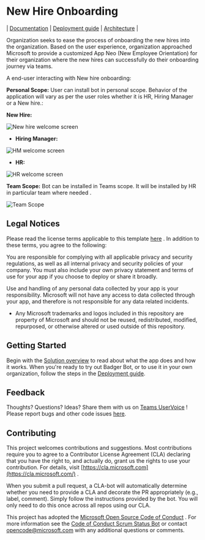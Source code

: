
# New Hire Onboarding
| [Documentation](/wiki) | [Deployment guide](/wiki/Deployment-guide.md) | [Architecture](/wiki/Solution-Overview.md) |

Organization seeks to ease the process of onboarding the new hires into the organization. Based on the user experience, organization approached Microsoft to provide a customized App Neo (New Employee Orientation) for their organization where the new hires can successfully do their onboarding journey via teams.

A end-user interacting with New hire onboarding:

**Personal Scope:** User can install bot in personal scope. Behavior of the application will vary as per the user roles whether it is HR, Hiring Manager or a New hire.:

 **New Hire:**

![New hire welcome screen](/wiki/images/All.png)

- **Hiring Manager:**

![HM welcome screen](/wiki/images/Pending.png)

- **HR:**

![HR welcome screen](/wiki/images/Approved.png)

**Team Scope:** Bot can be installed in Teams scope. It will be installed by HR in particular team where needed .

![Team Scope](/wiki/images/Ideas.png)

## Legal Notices
  
Please read the license terms applicable to this template [here](https://github.com/OfficeDev/microsoft-teams-apps-newhireonboarding/blob/master/LICENSE) . In addition to these terms, you agree to the following:

You are responsible for complying with all applicable privacy and security regulations, as well as all internal privacy and security policies of your company. You must also include your own privacy statement and terms of use for your app if you choose to deploy or share it broadly.

Use and handling of any personal data collected by your app is your responsibility. Microsoft will not have any access to data collected through your app, and therefore is not responsible for any data related incidents.

- Any Microsoft trademarks and logos included in this repository are property of Microsoft and should not be reused, redistributed, modified, repurposed, or otherwise altered or used outside of this repository.

## Getting Started

Begin with the [Solution overview](https://github.com/OfficeDev/microsoft-teams-apps-newhireonboarding/wiki/Solution-overview) to read about what the app does and how it works.
When you're ready to try out Badger Bot, or to use it in your own organization, follow the steps in the [Deployment guide](https://github.com/OfficeDev/microsoft-teams-apps-newhireonboarding/wiki/Deployment-guide).

## Feedback
Thoughts? Questions? Ideas? Share them with us on [Teams UserVoice](https://microsoftteams.uservoice.com/forums/555103-public) !
Please report bugs and other code issues [here](https://github.com/OfficeDev/microsoft-teams-apps-newhireonboarding/wiki/Deployment-guide).

## Contributing

This project welcomes contributions and suggestions. Most contributions require you to agree to a Contributor License Agreement (CLA) declaring that you have the right to, and actually do, grant us the rights to use your contribution. For details, visit [https://cla.microsoft.com](https://cla.microsoft.com/) .

  

When you submit a pull request, a CLA-bot will automatically determine whether you need to provide a CLA and decorate the PR appropriately (e.g., label, comment). Simply follow the instructions provided by the bot. You will only need to do this once across all repos using our CLA.

  

This project has adopted the [Microsoft Open Source Code of Conduct](https://opensource.microsoft.com/codeofconduct/) . For more information see the [Code of Conduct Scrum Status Bot]([https://opensource.microsoft.com/codeofconduct/Scrum](https://opensource.microsoft.com/codeofconduct/Scrum)) or contact [opencode@microsoft.com](mailto:opencode@microsoft.com) with any additional questions or comments.